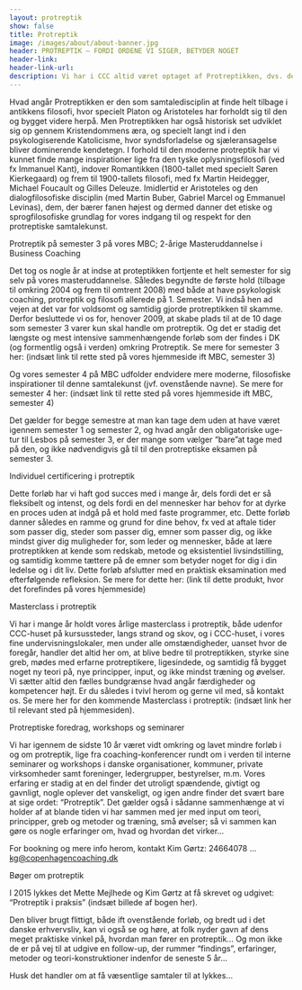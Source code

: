 ```yaml
---
layout: protreptik
show: false
title: Protreptik
image: /images/about/about-banner.jpg
header: PROTREPTIK – FORDI ORDENE VI SIGER, BETYDER NOGET
header-link:
header-link-url:
description: Vi har i CCC altid været optaget af Protreptikken, dvs. den filosofiske samtalekunst, der formår at få os mennesker til at komme i kontakt med det væsentlige i os selv og i det gældende fællesskab. Det gælder for alle i CCC at vi er trænet godt op i den protreptiske dialogform, fordi vi mener at den er ligeså vigtig som alle de psykologiske coaching-metoder, som vi behersker. 
---
```


Hvad angår Protreptikken er den som samtaledisciplin at finde helt tilbage i antikkens filosofi, hvor specielt Platon og Aristoteles har forholdt sig til den og bygget videre herpå. Men Protreptikken har også historisk set udviklet sig op gennem Kristendommens æra, og specielt langt ind i den psykologiserende Katolicisme, hvor syndsforladelse og sjæleransagelse bliver dominerende kendetegn. I forhold til den moderne protreptik har vi kunnet finde mange inspirationer lige fra den tyske oplysningsfilosofi (ved fx Immanuel Kant), indover Romantikken (1800-tallet med specielt Søren Kierkegaard) og frem til 1900-tallets filosofi, med fx Martin Heidegger, Michael Foucault og Gilles Deleuze. Imidlertid er Aristoteles og den dialogfilosofiske disciplin (med Martin Buber, Gabriel Marcel og Emmanuel Levinas), dem, der bærer fanen højest og dermed danner det etiske og sprogfilosofiske grundlag for vores indgang til og respekt for den protreptiske samtalekunst. 

Protreptik på semester 3 på vores MBC; 2-årige Masteruddannelse i Business Coaching 

Det tog os nogle år at indse at proteptikken fortjente et helt semester for sig selv på vores masteruddannelse. Således begyndte de første hold (tilbage til omkring 2004 og frem til omtrent 2008) med både at have psykologisk coaching, protreptik og filosofi allerede på 1. Semester. Vi indså hen ad vejen at det var for voldsomt og samtidig gjorde protreptikken til skamme. Derfor besluttede vi os for, henover 2009, at skabe plads til at de 10 dage som semester 3 varer kun skal handle om protreptik. Og det er stadig det længste og mest intensive sammenhængende forløb som der findes i DK (og formentlig også i verden) omkring Protreptik. Se mere for semester 3 her: (indsæt link til rette sted på vores hjemmeside ift MBC, semester 3) 

Og vores semester 4 på MBC udfolder endvidere mere moderne, filosofiske inspirationer til denne samtalekunst (jvf. ovenstående navne). Se mere for semester 4 her: (indsæt link til rette sted på vores hjemmeside ift MBC, semester 4) 

Det gælder for begge semestre at man kan tage dem uden at have været igennem semester 1 og semester 2, og hvad angår den obligatoriske uge-tur til Lesbos på semester 3, er der mange som vælger “bare”at tage med på den, og ikke nødvendigvis gå til til den protreptiske eksamen på semester 3. 

Individuel certificering i protreptik 

Dette forløb har vi haft god succes med i mange år, dels fordi det er så fleksibelt og intenst, og dels fordi en del mennesker har behov for at dyrke en proces uden at indgå på et hold med faste programmer, etc. Dette forløb danner således en ramme og grund for dine behov, fx ved at aftale tider som passer dig, steder som passer dig, emner som passer dig, og ikke mindst giver dig muligheder for, som leder og mennesker, både at lære protreptikken at kende som redskab, metode og eksistentiel livsindstilling, og samtidig komme tættere på de emner som betyder noget for dig i din ledelse og i dit liv. Dette forløb afslutter med en praktisk eksamination med efterfølgende refleksion. Se mere for dette her: (link til dette produkt, hvor det forefindes på vores hjemmeside) 

Masterclass i protreptik 

Vi har i mange år holdt vores årlige masterclass i protreptik, både udenfor CCC-huset på kursussteder, langs strand og skov, og i CCC-huset, i vores fine undervisningslokaler, men under alle omstændigheder, uanset hvor de foregår, handler det altid her om, at blive bedre til protreptikken, styrke sine greb, mødes med erfarne protreptikere, ligesindede, og samtidig få bygget noget ny teori på, nye principper, input, og ikke mindst træning og øvelser. Vi sætter altid den fælles bundgrænse hvad angår færdigheder og kompetencer højt. Er du således i tvivl herom og gerne vil med, så kontakt os. Se mere her for den kommende Masterclass i protreptik: (indsæt link her til relevant sted på hjemmesiden). 

Protreptiske foredrag, workshops og seminarer 

Vi har igennem de sidste 10 år været vidt omkring og lavet mindre forløb i og om protreptik, lige fra coaching-konferencer rundt om i verden til interne seminarer og workshops i danske organisationer, kommuner, private virksomheder samt foreninger, ledergrupper, bestyrelser, m.m. Vores erfaring er stadig at en del finder det utroligt spændende, givtigt og gavnligt, nogle oplever det vanskeligt, og igen andre finder det svært bare at sige ordet: “Protreptik”. Det gælder også i sådanne sammenhænge at vi holder af at blande tiden vi har sammen med jer med input om teori, principper, greb og metoder og træning, små øvelser; så vi sammen kan gøre os nogle erfaringer om, hvad og hvordan det virker… 

For bookning og mere info herom, kontakt Kim Gørtz: 24664078 … kg@copenhagencoaching.dk 

Bøger om protreptik 

I 2015 lykkes det Mette Mejlhede og Kim Gørtz at få skrevet og udgivet: “Protreptik i praksis” (indsæt billede af bogen her). 

Den bliver brugt flittigt, både ift ovenstående forløb, og bredt ud i det danske erhvervsliv, kan vi også se og høre, at folk nyder gavn af dens meget praktiske vinkel på, hvordan man fører en protreptik… Og mon ikke de er på vej til at udgive en follow-up, der rummer “findings”, erfaringer, metoder og teori-konstruktioner indenfor de seneste 5 år… 

Husk det handler om at få væsentlige samtaler til at lykkes… 